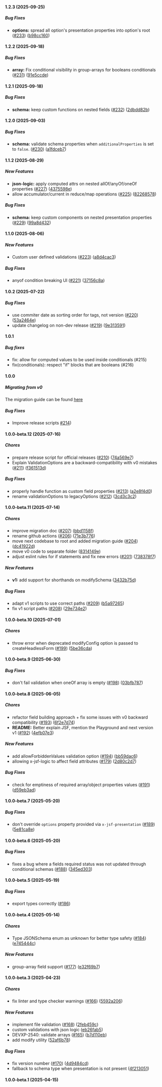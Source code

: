 #### 1.2.3 (2025-09-25)

##### Bug Fixes

* **options:**  spread all option's presentation properties into option's root ([#233](https://github.com/remoteoss/json-schema-form/pull/233)) ([b98cc160](https://github.com/remoteoss/json-schema-form/commit/b98cc160bdf59c10e5a5f276f4564274e5e8e0b3))

#### 1.2.2 (2025-09-18)

##### Bug Fixes

* **array:**  Fix conditional visibility in group-arrays for booleans conditionals ([#231](https://github.com/remoteoss/json-schema-form/pull/231)) ([91e5ccde](https://github.com/remoteoss/json-schema-form/commit/91e5ccdea52d2ec2fdd79a7720a19f34d12398c1))

#### 1.2.1 (2025-09-18)

##### Bug Fixes

* **schema:**  keep custom functions on nested fields  ([#232](https://github.com/remoteoss/json-schema-form/pull/232)) ([2dbdd82b](https://github.com/remoteoss/json-schema-form/commit/2dbdd82bc77942883ab8c761eba4b0c989a8fe4a))

#### 1.2.0 (2025-09-03)

##### Bug Fixes

* **schema:** validate schema properties when `additionalProperties` is set to `false`.  ([#230](https://github.com/remoteoss/json-schema-form/pull/230)) ([a1fdceb7](https://github.com/remoteoss/json-schema-form/commit/a1fdceb7b8d4ed4b32d508c40f80c8309970a80b))

#### 1.1.2 (2025-08-29)

##### New Features

* **json-logic:**  apply computed attrs on nested allOf/anyOf/oneOf properties ([#227](https://github.com/remoteoss/json-schema-form/pull/227)) ([4375598e](https://github.com/remoteoss/json-schema-form/commit/4375598e57095ab01a75d43e495a03b295c3639c))
*  allow accumulator/current in reduce/map operations ([#225](https://github.com/remoteoss/json-schema-form/pull/225)) ([82268578](https://github.com/remoteoss/json-schema-form/commit/82268578149321fdfc4b2587427c748e61357f21))

##### Bug Fixes

* **schema:**  keep custom components on nested presentation properties ([#229](https://github.com/remoteoss/json-schema-form/pull/229)) ([99a8d432](https://github.com/remoteoss/json-schema-form/commit/99a8d432a78beb58ea997f3abd538a8b6a9e87d7))

#### 1.1.0 (2025-08-06)

##### New Features

*  Custom user defined validations ([#223](https://github.com/remoteoss/json-schema-form/pull/223)) ([a8d4cac3](https://github.com/remoteoss/json-schema-form/commit/a8d4cac39e2c6c2200c2dc531d0bd52c74514926))

##### Bug Fixes

*  anyof condition breaking UI  ([#221](https://github.com/remoteoss/json-schema-form/pull/221)) ([37156c8a](https://github.com/remoteoss/json-schema-form/commit/37156c8ae3540abc2f2ca9feb2ab7d858f7a268d))

#### 1.0.2 (2025-07-22)

##### Bug Fixes

*  use commiter date as sorting order for tags, not version ([#220](https://github.com/remoteoss/json-schema-form/pull/220)) ([53a2464e](https://github.com/remoteoss/json-schema-form/commit/53a2464e0d1327368affe616df3f0ea6495e55b6))
*  update changelog on non-dev release ([#219](https://github.com/remoteoss/json-schema-form/pull/219)) ([9e313591](https://github.com/remoteoss/json-schema-form/commit/9e313591115fef475c0b74c278f7309c1752acac))

#### 1.0.1

##### Bug fixes

* fix: allow for computed values to be used inside conditionals (#215)
* fix(conditionals): respect "if" blocks that are booleans (#216)

#### 1.0.0

##### Migrating from v0

The migration guide can be found [here](https://github.com/remoteoss/json-schema-form/blob/main/MIGRATING.md)

##### Bug Fixes

*  Improve release scripts [#214](https://github.com/remoteoss/json-schema-form/pull/214))

#### 1.0.0-beta.12 (2025-07-16)

##### Chores

*  prepare release script for official releases ([#210](https://github.com/remoteoss/json-schema-form/pull/210)) ([74a569e7](https://github.com/remoteoss/json-schema-form/commit/74a569e7bcc4853a1a53f1242895b38aaa39ec45))
*  Explain ValidationOptions are a backward-compatibility with v0 mistakes ([#211](https://github.com/remoteoss/json-schema-form/pull/211)) ([f361513d](https://github.com/remoteoss/json-schema-form/commit/f361513d11e1ea5bbd67dc6ceeb2670a1022b270))

##### Bug Fixes

*  properly handle function as custom field properties ([#213](https://github.com/remoteoss/json-schema-form/pull/213)) ([a2e8f4d0](https://github.com/remoteoss/json-schema-form/commit/a2e8f4d0c71fb98e6210062f4c27ed6169a41bc2))
*  rename validationOptions to legacyOptions ([#212](https://github.com/remoteoss/json-schema-form/pull/212)) ([3cd3c3c2](https://github.com/remoteoss/json-schema-form/commit/3cd3c3c217dbdfee9f27d4f148214cac3510a06c))

#### 1.0.0-beta.11 (2025-07-14)

##### Chores

*  improve migration doc ([#207](https://github.com/remoteoss/json-schema-form/pull/207)) ([bbd1158f](https://github.com/remoteoss/json-schema-form/commit/bbd1158fd62df10f82c0e8fbcd04383125ab0f8e))
*  rename github actions ([#206](https://github.com/remoteoss/json-schema-form/pull/206)) ([71e3b776](https://github.com/remoteoss/json-schema-form/commit/71e3b77654dcf331c7359db0f4d0535d125205bf))
*  move next codebase to root and added migration guide ([#204](https://github.com/remoteoss/json-schema-form/pull/204)) ([dc41922d](https://github.com/remoteoss/json-schema-form/commit/dc41922d1b3003bb3e78653c3446b199a77fd8c7))
*  move v0 code to separate folder ([8314149e](https://github.com/remoteoss/json-schema-form/commit/8314149ecfeac8d7d6c1a5e0fc08fdcdc9013250))
*  adjust eslint rules for if statements and fix new errors ([#201](https://github.com/remoteoss/json-schema-form/pull/201)) ([738378f7](https://github.com/remoteoss/json-schema-form/commit/738378f78b1fd85c195ff616fea75e2f40f44091))

##### New Features

* **v1:**  add support for shorthands on modifySchema ([3432b75d](https://github.com/remoteoss/json-schema-form/commit/3432b75dcbe53a25c7e0cc676362be2095b77dda))

##### Bug Fixes

*  adapt v1 scripts to use correct paths ([#209](https://github.com/remoteoss/json-schema-form/pull/209)) ([b5a97265](https://github.com/remoteoss/json-schema-form/commit/b5a972658312641f2082559b566267000de4e812))
*  fix v1 script paths ([#208](https://github.com/remoteoss/json-schema-form/pull/208)) ([29e734e2](https://github.com/remoteoss/json-schema-form/commit/29e734e2995cc3131fae6a9da6b56c2effd671f8))

#### 1.0.0-beta.10 (2025-07-01)

##### Chores

* throw error when deprecated modifyConfig option is passed to createHeadlessForm ([#199](https://github.com/remoteoss/json-schema-form/pull/199)) ([5be36cda](https://github.com/remoteoss/json-schema-form/commit/5be36cdaf602b11c543e1a63046a3979a7e68038))

#### 1.0.0-beta.9 (2025-06-30)

##### Bug Fixes

* don't fail validation when oneOf array is empty ([#198](https://github.com/remoteoss/json-schema-form/pull/198)) ([03bfb787](https://github.com/remoteoss/json-schema-form/commit/03bfb7874f0075ab5c0594b07cfe2acafecf7e99))

#### 1.0.0-beta.8 (2025-06-05)

##### Chores

* refactor field building approach + fix some issues with v0 backward compatibility ([#193](https://github.com/remoteoss/json-schema-form/pull/193)) ([6f2e7d74](https://github.com/remoteoss/json-schema-form/commit/6f2e7d7463e03d0287b9c51e2bc3dc48bb4f457f))
* **README:**  Better explain JSF, mention the Playground and next version v1 ([#192](https://github.com/remoteoss/json-schema-form/pull/192)) ([4efb07e3](https://github.com/remoteoss/json-schema-form/commit/4efb07e3cd27a2e0a79b704e57e12432c80310f2))

##### New Features

* add allowForbiddenValues validation option ([#194](https://github.com/remoteoss/json-schema-form/pull/194)) ([bb59dac6](https://github.com/remoteoss/json-schema-form/commit/bb59dac677c9f1a2ceecd6eba6786a6e1b443fe8))
* allowing x-jsf-logic to affect field attributes ([#179](https://github.com/remoteoss/json-schema-form/pull/179)) ([2d80c2d7](https://github.com/remoteoss/json-schema-form/commit/2d80c2d7e0cb0efc7ccce9c17f669b5498cd5616))

##### Bug Fixes

* check for emptiness of required array/object properties values ([#191](https://github.com/remoteoss/json-schema-form/pull/191)) ([d59eb3ad](https://github.com/remoteoss/json-schema-form/commit/d59eb3ad08c6d158061b885525d465e392ca2816))

#### 1.0.0-beta.7 (2025-05-20)

##### Bug Fixes

- don't override `options` property provided via `x-jsf-presentation` ([#189](https://github.com/remoteoss/json-schema-form/pull/189)) ([5e81ca8e](https://github.com/remoteoss/json-schema-form/commit/5e81ca8e407b06eef1c1f7fb699d06c2a5bc5862))

#### 1.0.0-beta.6 (2025-05-20)

##### Bug Fixes

- fixes a bug where a fields required status was not updated through conditional schemas ([#188](https://github.com/remoteoss/json-schema-form/pull/188)) ([345ed303](https://github.com/remoteoss/json-schema-form/commit/345ed303ab27f555b26bef87aa8ac134b3c6e361))

#### 1.0.0-beta.5 (2025-05-19)

##### Bug Fixes

- export types correctly ([#186](https://github.com/remoteoss/json-schema-form/pull/186))

#### 1.0.0-beta.4 (2025-05-14)

##### Chores

- Type JSONSchema enum as unknown for better type safety ([#184](https://github.com/remoteoss/json-schema-form/pull/184)) ([e745444c](https://github.com/remoteoss/json-schema-form/commit/e745444c112337c22def693a924eae49f575c14d))

##### New Features

- group-array field support ([#177](https://github.com/remoteoss/json-schema-form/pull/177)) ([e32f69b7](https://github.com/remoteoss/json-schema-form/commit/e32f69b771ab245583c3f4e167ab67b8f36b9a3f))

#### 1.0.0-beta.3 (2025-04-23)

##### Chores

- fix linter and type checker warnings ([#166](https://github.com/remoteoss/json-schema-form/pull/166)) ([5592a206](https://github.com/remoteoss/json-schema-form/commit/5592a2067799ec2f0427cb3089674357c8829329))

##### New Features

- implement file validation ([#168](https://github.com/remoteoss/json-schema-form/pull/168)) ([2feb459c](https://github.com/remoteoss/json-schema-form/commit/2feb459c6dab2c5a26587a0fe042360940467e9d))
- custom validations with json logic ([eb26fab5](https://github.com/remoteoss/json-schema-form/commit/eb26fab56c46fb190e7988ba0585d514200e2bc9))
- DEVXP-2540: validate arrays ([#165](https://github.com/remoteoss/json-schema-form/pull/165)) ([b7d110eb](https://github.com/remoteoss/json-schema-form/commit/b7d110eb6d9690f6d053d1b325961f014b748900))
- add modify utility ([52af6b78](https://github.com/remoteoss/json-schema-form/commit/52af6b78c8580463838c4b225888318b87d8c79a))

##### Bug Fixes

- fix version number ([#170](https://github.com/remoteoss/json-schema-form/pull/170)) ([4d9484cd](https://github.com/remoteoss/json-schema-form/commit/4d9484cd717d8d7ff34faf514882b98e7d0efc48))
- fallback to schema type when presentation is not present ([4f213051](https://github.com/remoteoss/json-schema-form/commit/4f21305147a195495870d5a951aed49e110f08b6))

#### 1.0.0-beta.1 (2025-04-15)
